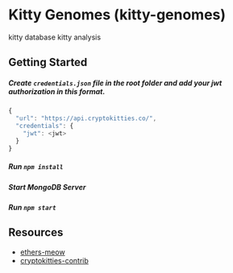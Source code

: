 # Kitty Genomes (kitty-genomes)
kitty database kitty analysis

## Getting Started
##### Create `credentials.json` file in the root folder and add your jwt authorization in this format.
```javascript
{
  "url": "https://api.cryptokitties.co/",
  "credentials": {
    "jwt": <jwt>
  }
}
```
##### Run `npm install`
##### Start MongoDB Server
##### Run `npm start`

## Resources
- [ethers-meow](https://github.com/ricmoo/ethers-meow)
- [cryptokitties-contrib](https://www.npmjs.com/package/cryptokitties-contrib)
